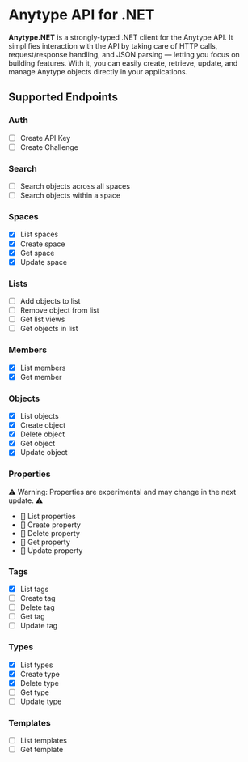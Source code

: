 # Anytype API for .NET

**Anytype\.NET** is a strongly-typed .NET client for the Anytype API. 
It simplifies interaction with the API by taking care of HTTP calls, request/response handling, and JSON parsing — letting you focus on building features.
With it, you can easily create, retrieve, update, and manage Anytype objects directly in your applications.

## Supported Endpoints

### Auth
- [ ] Create API Key
- [ ] Create Challenge
### Search
- [ ] Search objects across all spaces
- [ ] Search objects within a space
### Spaces
- [x] List spaces
- [x] Create space
- [x] Get space
- [x] Update space
### Lists
- [ ] Add objects to list
- [ ] Remove object from list
- [ ] Get list views
- [ ] Get objects in list
### Members
- [x] List members
- [x] Get member
### Objects
- [x] List objects
- [x] Create object
- [x] Delete object
- [x] Get object
- [x] Update object
### Properties
⚠ Warning: Properties are experimental and may change in the next update. ⚠ 
- [] List properties
- [] Create property
- [] Delete property
- [] Get property
- [] Update property
### Tags
- [x] List tags
- [ ] Create tag
- [ ] Delete tag
- [ ] Get tag
- [ ] Update tag
### Types
- [x] List types
- [x] Create type
- [x] Delete type
- [ ] Get type
- [ ] Update type
### Templates
- [ ] List templates
- [ ] Get template